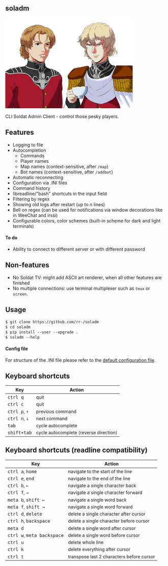 soladm
------

![](reinhard.jpg)

CLI Soldat Admin Client - control those pesky players.

## Features

- Logging to file
- Autocompletion
    - Commands
    - Player names
    - Map names (context-sensitive, after `/map`)
    - Bot names (context-sensitive, after `/addbot`)
- Automatic reconnecting
- Configuration via .INI files
- Command history
- libreadline/"bash" shortcuts in the input field
- Filtering by regex
- Showing old logs after restart (up to *n* lines)
- Bell on regex (can be used for notifications via window decorations like in WeeChat and irssi)
- Configurable colors, color schemes (built-in scheme for dark and light terminals)

#### To do

- Ability to connect to different server or with different password

## Non-features

- No Soldat TV: might add ASCII art renderer, when all other features are finished
- No multiple connections: use terminal multiplexer such as `tmux` or `screen`.

## Usage

```
$ git clone https://github.com/rr-/soladm
$ cd soladm
$ pip install --user --upgrade .
$ soladm --help
```

#### Config file

For structure of the .INI file please refer to the [default configuration
file](soladm/data/default_config.ini).

## Keyboard shortcuts

Key                             | Action
---                             | ---
<kbd>ctrl q</kbd>               | quit
<kbd>ctrl c</kbd>               | quit
<kbd>ctrl p</kbd>, <kbd>↑</kbd> | previous command
<kbd>ctrl n</kbd>, <kbd>↓</kbd> | next command
<kbd>tab</kbd>                  | cycle autocomplete
<kbd>shift+tab</kbd>            | cycle autocomplete (reverse direction)

## Keyboard shortcuts (readline compatibility)

Key                                          | Action
---                                          | ---
<kbd>ctrl a</kbd>, <kbd>home</kbd>           | navigate to the start of the line
<kbd>ctrl e</kbd>, <kbd>end</kbd>            | navigate to the end of the line
<kbd>ctrl b</kbd>, <kbd>←</kbd>              | navigate a single character back
<kbd>ctrl f</kbd>, <kbd>→</kbd>              | navigate a single character forward
<kbd>meta b</kbd>, <kbd>shift ←</kbd>        | navigate a single word back
<kbd>meta f</kbd>, <kbd>shift →</kbd>        | navigate a single word forward
<kbd>ctrl d</kbd>, <kbd>delete</kbd>         | delete a single character after cursor
<kbd>ctrl h</kbd>, <kbd>backspace</kbd>      | delete a single character before cursor
<kbd>meta d</kbd>                            | delete a single word after cursor
<kbd>ctrl w</kbd>, <kbd>meta backspace</kbd> | delete a single word before cursor
<kbd>ctrl u</kbd>                            | delete whole line
<kbd>ctrl k</kbd>                            | delete everything after cursor
<kbd>ctrl t</kbd>                            | transpose last 2 characters before cursor
